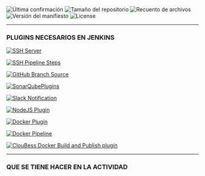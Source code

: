 ![Última confirmación](https://img.shields.io/github/last-commit/MarcusRojasPacheco/UT4.PC2_Integracion_continua/main?style=plastic)
![Tamaño del repositorio](https://img.shields.io/github/repo-size/MarcusRojasPacheco/UT4.PC2_Integracion_continua?style=plastic)
![Recuento de archivos](https://img.shields.io/github/directory-file-count/MarcusRojasPacheco/UT4.PC2_Integracion_continua?style=plastic)
![Versión del manifiesto](https://img.shields.io/github/manifest-json/v/MarcusRojasPacheco/UT4.PC2_Integracion_continua?style=plastic)
![License](https://img.shields.io/github/license/MarcusRojasPacheco/UT4.PC2_Integracion_continua)

---

### PLUGINS NECESARIOS EN JENKINS
[![SSH Server](https://img.shields.io/badge/SSH_Server-3.275-brightgreen?style=plastic&logo=ssh)](https://plugins.jenkins.io/sshd/)

[![SSH Pipeline Steps](https://img.shields.io/badge/SSH_Pipeline_Steps-2.0.65-brightgreen?style=plastic&logo=ssh)](https://plugins.jenkins.io/ssh-steps/)

[![GitHub Branch Source](https://img.shields.io/badge/GitHub_Branch_Source-1703.vd5a_2b_29c6cdc-brightgreen?style=plastic&logo=github)](https://plugins.jenkins.io/github-branch-source/)

[![SonarQubePlugins](https://img.shields.io/badge/SonarQube_Plugins-2.15-4E9BCD?logo=sonarqube&logoColor=fff&style=plastic)](https://plugins.jenkins.io/sonar/)

[![Slack Notification](https://img.shields.io/badge/Slack_Notification-664.vc9a_90f8b_c24a_-4A154B?style=plastic&logo=slack)](https://plugins.jenkins.io/slack/)

[![NodeJS Plugin](https://img.shields.io/badge/NodeJS_Plugin-1.6.0-339933?logo=nodedotjs&logoColor=fff&style=plastic)](https://plugins.jenkins.io/nodejs/)

[![Docker Plugin](https://img.shields.io/badge/Docker_Plugin-1.3.0-2496ED?logo=docker&style=plastic)](https://plugins.jenkins.io/docker-plugin/)

[![Docker Pipeline](https://img.shields.io/badge/Docker_Pipeline-563.vd5d2e5c4007f-blue?style=plastic&logo=docker)](https://plugins.jenkins.io/docker-workflow/)

[![ClouBess Docker Build and Publish plugin](https://img.shields.io/badge/ClouBess_Docker_Build_and_Publish_plugin-1.4.0-blue?style=plastic&logo=docker)](https://plugins.jenkins.io/docker-build-publish/)

---

### QUE SE TIENE HACER EN LA ACTIVIDAD
